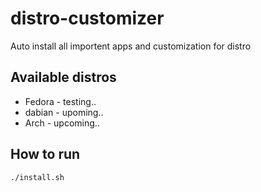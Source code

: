 # distro-customizer

Auto install all importent apps and customization for distro

## Available distros

- Fedora - testing..
- dabian - upoming..
- Arch - upcoming..

## How to run

```
./install.sh
```
